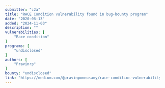 ```yaml
---
submitter: "c2a"
title: "RACE Condition vulnerability found in bug-bounty program"
date: "2020-06-13"
added: "2024-11-03"
description: ""
vulnerabilities: [
    "Race condition"
]
programs: [
    "undisclosed"
]
authors: [
    "Pravinrp"
]
bounty: "undisclosed"
link: "https://medium.com/@pravinponnusamy/race-condition-vulnerability-found-in-bug-bounty-program-573260454c43"
---
```




